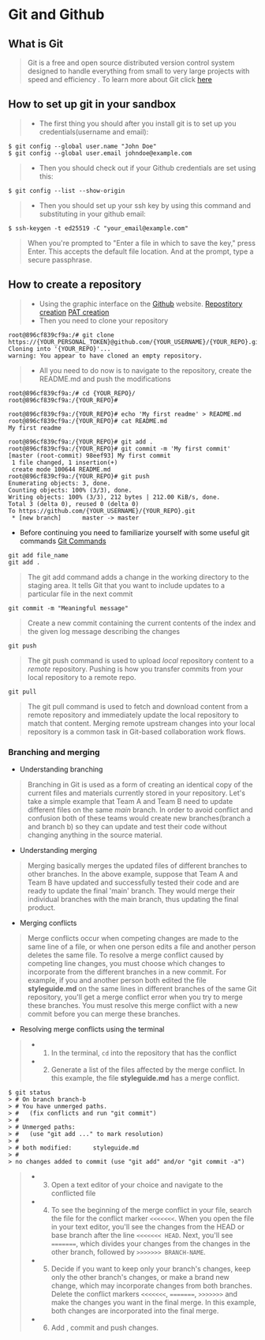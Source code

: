 
# Git and Github

## What is Git

>Git is a free and open source distributed version control system designed to handle everything from small to very large projects with speed and efficiency . To learn more about Git click [here](https://git-scm.com/)
     
## How to set up git in your sandbox

>- The first thing you should after you install git is to set up you credentials(username and email):

```shell
$ git config --global user.name "John Doe"
$ git config --global user.email johndoe@example.com
```
>- Then you should check out if your Github credentials are set using this:
```shell
$ git config --list --show-origin
```

>- Then you should set up your ssh key by using this command and substituting in your github email:

```shell
$ ssh-keygen -t ed25519 -C "your_email@example.com"
```

>When you're prompted to "Enter a file in which to save the key," press Enter. This accepts the default file location. And at the prompt, type a secure passphrase.

## How to create a repository

>- Using the graphic interface on the [Github](https://github.com/) website.
[Repostitory creation](https://www.google.com/url?sa=i&url=https%3A%2F%2Fcooc-china.gitbooks.io%2Fcooc-howto-book%2Fenglish-version%2Fcreate-the-book-and-make-connection-with-github-repository.html&psig=AOvVaw3gDZie24JoAbJrWZoqD4Za&ust=1663849720214000&source=images&cd=vfe&ved=0CAwQjRxqFwoTCMim7bPxpfoCFQAAAAAdAAAAABAP)
[PAT creation](https://raw.githubusercontent.com/devgemmy/gist-images/main/git-token.png)
>- Then you need to clone your repository
```shell
root@896cf839cf9a:/# git clone https://{YOUR_PERSONAL_TOKEN}@github.com/{YOUR_USERNAME}/{YOUR_REPO}.git                  
Cloning into '{YOUR_REPO}'...
warning: You appear to have cloned an empty repository.
```
>- All you need to do now is to navigate to the repository, create the README.md and push the modifications
```shell
root@896cf839cf9a:/# cd {YOUR_REPO}/
root@896cf839cf9a:/{YOUR_REPO}#
```
```shell
root@896cf839cf9a:/{YOUR_REPO}# echo 'My first readme' > README.md                                                                 
root@896cf839cf9a:/{YOUR_REPO}# cat README.md                                                                                      
My first readme 
```
```shell
root@896cf839cf9a:/{YOUR_REPO}# git add .
root@896cf839cf9a:/{YOUR_REPO}# git commit -m 'My first commit'
[master (root-commit) 98eef93] My first commit
 1 file changed, 1 insertion(+)
 create mode 100644 README.md
root@896cf839cf9a:/{YOUR_REPO}# git push                                                                                           
Enumerating objects: 3, done.                                                                                                         
Counting objects: 100% (3/3), done.                                                                                                   
Writing objects: 100% (3/3), 212 bytes | 212.00 KiB/s, done.                                                                          
Total 3 (delta 0), reused 0 (delta 0)                                                                                                 
To https://github.com/{YOUR_USERNAME}/{YOUR_REPO}.git                                                                                       
 * [new branch]      master -> master 
```
 
- Before continuing you need to familiarize yourself with some useful git commands
[Git Commands](https://www.google.com/url?sa=i&url=https%3A%2F%2Fdev.to%2Fneshaz%2Fgit-commands-ultimate-tutorial-part-2-7ko&psig=AOvVaw0oKtIx19UjDhFwxM3wngZh&ust=1663852393397000&source=images&cd=vfe&ved=0CAwQjRxqFwoTCPjK9dL7pfoCFQAAAAAdAAAAABAD)

```
git add file_name
git add .
```
> The git add command adds a change in the working directory to the staging area. It tells Git that you want to include updates to a particular file in the next commit
```
git commit -m "Meaningful message"
```
> Create a new commit containing the current contents of the index and the given log message describing the changes
```
git push
```
> The git push command is used to upload *local* repository content to a *remote* repository. Pushing is how you transfer commits from your local repository to a remote repo.
```
git pull
```
>The git pull command is used to fetch and download content from a remote repository and immediately update the local repository to match that content. Merging remote upstream changes into your local repository is a common task in Git-based collaboration work flows.
### Branching and merging
- Understanding branching
>Branching in Git is used as a form of creating an identical copy of the current files and materials currently stored in your repository. Let's take a simple example that Team A and Team B need to update different files on the same *main* branch. In order to avoid conflict and confusion both of these teams would create new branches(branch a and branch b) so they can update and test their code without changing anything in the source material.
- Understanding merging
>Merging basically merges the updated files of different branches to other branches. In the above example, suppose that Team A and Team B have updated and successfully tested their code and are ready to update the final 'main' branch. They would merge their individual branches with the main branch, thus updating the final product.
- Merging conflicts
>Merge conflicts occur when competing changes are made to the same line of a file, or when one person edits a file and another person deletes the same file.
To resolve a merge conflict caused by competing line changes, you must choose which changes to incorporate from the different branches in a new commit.
For example, if you and another person both edited the file **styleguide.md** on the same lines in different branches of the same Git repository, you'll get a merge conflict error when you try to merge these branches. You must resolve this merge conflict with a new commit before you can merge these branches.
- Resolving merge conflicts using the terminal
>- 1) In the terminal, ```cd``` into the repository that has the conflict
>- 2) Generate a list of the files affected by the merge conflict. In this example, the file **styleguide.md** has a merge conflict.
```
$ git status
> # On branch branch-b
> # You have unmerged paths.
> #   (fix conflicts and run "git commit")
> #
> # Unmerged paths:
> #   (use "git add ..." to mark resolution)
> #
> # both modified:      styleguide.md
> #
> no changes added to commit (use "git add" and/or "git commit -a")
```
>- 3) Open a text editor of your choice and navigate to the conflicted file
>- 4) To see the beginning of the merge conflict in your file, search the file for the conflict marker ```<<<<<<<```. When you open the file in your text editor, you'll see the changes from the HEAD or base branch after the line ```<<<<<<< HEAD```. Next, you'll see ```=======```, which divides your changes from the changes in the other branch, followed by ```>>>>>>> BRANCH-NAME```.
>- 5) Decide if you want to keep only your branch's changes, keep only the other branch's changes, or make a brand new change, which may incorporate changes from both branches. Delete the conflict markers ```<<<<<<<```, ```=======```, ```>>>>>>>``` and make the changes you want in the final merge. In this example, both changes are incorporated into the final merge.
>- 6) Add , commit and push changes.
